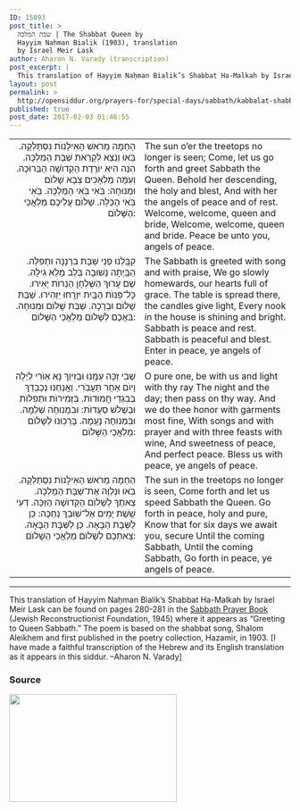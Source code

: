 ```yaml
---
ID: 15093
post_title: >
  שבת המלכה | The Shabbat Queen by
  Hayyim Nahman Bialik (1903), translation
  by Israel Meir Lask
author: Aharon N. Varady (transcription)
post_excerpt: |
  This translation of Ḥayyim Naḥman Bialik’s Shabbat Ha-Malkah by Israel Meir Lask can be found on pages 280-281 in the  <a href="https://archive.org/stream/SabbathPrayerBookJewishReconstructionistFoundation1945/Sabbath%20Prayer%20Book%20%28Jewish%20Reconstructionist%20Foundation%2C%201945%29#page/n312/mode/2up">Sabbath Prayer Book</a> (Jewish Reconstructionist Foundation, 1945) where it appears as “Greeting to Queen Sabbath.” The poem is based on the shabbat song, Shalom Aleikhem and first published in the poetry collection, Hazamir, in 1903. [I have made a faithful transcription of the Hebrew and its English translation as it appears in this siddur. –Aharon N. Varady]
layout: post
permalink: >
  http://opensiddur.org/prayers-for/special-days/sabbath/kabbalat-shabbat/the-shabbat-queen-hayyim-nahman-bialik-trans-israel-meir-lask/
published: true
post_date: 2017-02-03 01:46:55
---
```

<table style="margin-left: auto;margin-right: auto;">
<tbody>
<tr><td style="vertical-align:top;" width="46%">
<div class="liturgy" style="text-align: right;"><span lang="he">
הַחַמָּה מֵרֹאשׁ הָאִילָנוֺת נִסְתַּלְּקָה. 
בֹּֽאוּ וְנֵצֵא לִקְרַאת שַׁבָּת הַמַּלְכָּה.
הִנֵּה הִיא יוֺרֶֽדֶת הַקְדוֺשָׁה הַבְּרוּכָה.
וְעִמָּה מַלְאָכִים צְבָא שָׁלוֺם וּמְנוּחָה:
בֹּֽאִי בֹּֽאִי הַמַּלְכָּה.
בֹּֽאִי בֹּֽאִי הַכַּלָּה.
שָׁלוֺם עֲלֵיכֶם מַלְאֲכֵי הַשָּׁלוֺם:
</span></div></td>

<td style="vertical-align:top;" width="53%"><div class="english">
The sun o’er the treetops no longer is seen;
Come, let us go forth and greet Sabbath the Queen. 
Behold her descending, the holy and blest,
And with her the angels of peace and of rest. 
Welcome, welcome, queen and bride,
Welcome, welcome, queen and bride.
Peace be unto you, angels of peace.
</div></td>
</tr>


<tr><td style="vertical-align:top;" width="46%">
<div class="liturgy" style="text-align: right;"><span lang="he">
קִבַּֽלְנוּ פְנֵי שַׁבָּת בִרְנָנָה וּתְפִלָּה. 
הַבַּֽיְתָה נָשׁוּבָה בְּלֵב מָלֵא גִילָה. 
שָׁם עָרוּךְ הַשֻּׁלְחָן הַנֵרוֺת יָאִֽירוּ. 
כָּל־פִּנוֺת הַבַּֽיִת יִזְרָֽחוּ יַזְהִירוּ.
שַׁבַּת שָׁלוֺם וּבְרָכָה.
שַׁבַּת שָׁלוֺם וּמְנוּחָה.
בֹּאֲכֶם לְשָׁלוֺם מַלְאֲכֵי הַשָּׁלוֺם:
</span></div></td>

<td style="vertical-align:top;" width="53%"><div class="english">
The Sabbath is greeted with song and with praise, 
We go slowly homewards, our hearts full of grace. 
The table is spread there, the candles give light, 
Every nook in the house is shining and bright. 
Sabbath is peace and rest.
Sabbath is peaceful and blest.
Enter in peace, ye angels of peace.
</div></td>
</tr>


<tr><td style="vertical-align:top;" width="46%">
<div class="liturgy" style="text-align: right;"><span lang="he">
שְׁבִי זַכָּה עִמָּֽנוּ וּבְזִיוֵךְ נָא אֽוֺרִי 
לַיְלָה וָיוֺם אַחַר תַּעֲבֹֽרִי.
וַאֲנַחְנוּ נְכַבְּדֵךְ בְּבִגְדֵי חֲמוּדוֺת.
בִּזְמִירוֺת וּתְפִלּוֺת וּבְשָׁלֹשׁ סְעֻדוֺת:
וּבִמְנוּחָה שְׁלֵמָה.
וּבִמְנוּחָה נָעֵֽמָה.
בָּרְכֽוּנוּ לְשָׁלוֺם מַלְאֲכֵי הַשָּׁלוֺם:
</span></div></td>

<td style="vertical-align:top;" width="53%"><div class="english">
O pure one, be with us and light with thy ray 
The night and the day; then pass on thy way.
And we do thee honor with garments most fine, 
With songs and with prayer and with three feasts with wine,
And sweetness of peace,
And perfect peace.
Bless us with peace, ye angels of peace.
</div></td>
</tr>


<tr><td style="vertical-align:top;" width="46%">
<div class="liturgy" style="text-align: right;"><span lang="he">
הַחַמָּה מֵרֹאשׁ הָאִילָנוֺת נִסְתַּלְּקָה. 
בֹּֽאוּ וּנְלַוֶּה אֶת־שַׁבָּת הַמַּלְכָּה.
צֵאתֵךְ לְשָׁלוֺם הַקְּדוֺשָׁה הַזַּכָּה.
דְעִי שֵֽׁשֶׁת יָמִים אֶל־שׁוּבֵךְ נְחַכֶּה:
כֵּן לַשַּׁבָּת הַבָּאָה.
כֵּן לַשַּׁבָּת הַבָּאָה.
צֵאתְכֶם לְשָׁלוֺם מַלְאֲכֵי הַשָׁלוֺם:
</span></div></td>

<td style="vertical-align:top;" width="53%"><div class="english">
The sun in the treetops no longer is seen,
Come forth and let us speed Sabbath the Queen. 
Go forth in peace, holy and pure,
Know that for six days we await you, secure 
Until the coming Sabbath,
Until the coming Sabbath,
Go forth in peace, ye angels of peace.
</div></td>
</tr>
</tbody>
</tbody></table>

<hr />
This translation of Ḥayyim Naḥman Bialik’s Shabbat Ha-Malkah by Israel Meir Lask can be found on pages 280-281 in the  <a href="https://archive.org/stream/SabbathPrayerBookJewishReconstructionistFoundation1945/Sabbath%20Prayer%20Book%20%28Jewish%20Reconstructionist%20Foundation%2C%201945%29#page/n312/mode/2up">Sabbath Prayer Book</a> (Jewish Reconstructionist Foundation, 1945) where it appears as “Greeting to Queen Sabbath.” The poem is based on the shabbat song, Shalom Aleikhem and first published in the poetry collection, Hazamir, in 1903. [I have made a faithful transcription of the Hebrew and its English translation as it appears in this siddur. –Aharon N. Varady]


<h3>Source</h3>

<a href="https://archive.org/details/SabbathPrayerBookJewishReconstructionistFoundation1945"><img src="http://opensiddur.org/wp-content/uploads/2017/02/Sabbath-Prayer-Book-Jewish-Reconstructionist-Foundation-1945-title-300x193.png" alt="" width="300" height="193" class="alignnone size-medium wp-image-15094" /></a>